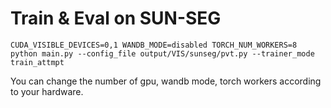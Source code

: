 # Train & Eval on SUN-SEG

`
CUDA_VISIBLE_DEVICES=0,1 WANDB_MODE=disabled TORCH_NUM_WORKERS=8 python main.py --config_file output/VIS/sunseg/pvt.py --trainer_mode train_attmpt
`

You can change the number of gpu, wandb mode, torch workers according to your hardware.




